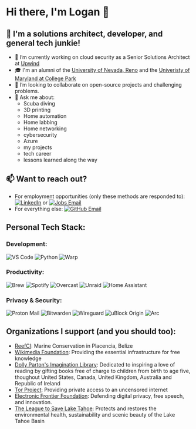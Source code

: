 # Hi there, I'm Logan 👋

## 🌱 I'm a solutions architect, developer, and general tech junkie!

- 🔭 I’m currently working on cloud security as a Senior Solutions Architect at [Upwind](https://upwind.io)
- 🎓 I'm an alumni of the [University of Nevada, Reno](https://www.unr.edu/cse) and the [Univeristy of Maryland at College Park](https://mage.umd.edu/cybersecurity)
- 👯 I’m looking to collaborate on open-source projects and challenging problems.
- 💬 Ask me about:
  - Scuba diving
  - 3D printing
  - Home automation
  - Home labbing
  - Home networking
  - cybersecurity
  - Azure
  - my projects
  - tech career
  - lessons learned along the way

## 📫 Want to reach out?

- For employment opportunities (only these methods are responded to): [![LinkedIn](https://img.shields.io/badge/-LinkedIn-0077B5?style=flat-square&logo=linkedin&logoColor=white)](https://www.linkedin.com/in/loganjohnlong/) or [![Jobs Email](https://img.shields.io/badge/-Jobs%20Email-green?style=flat-square&logo=microsoft-outlook&logoColor=white)](mailto:jobs@loganjohnlong.com)
- For everything else: [![GitHub Email](https://img.shields.io/badge/-Email%20Me-blue?style=flat-square&logo=microsoft-outlook&logoColor=white)](mailto:github@loganjohnlong.com)

## Personal Tech Stack:

### Development:
![VS Code](https://img.shields.io/badge/-VS%20Code-007ACC?style=flat-square&logo=visual-studio-code&logoColor=white)
![Python](https://img.shields.io/badge/-Python-3776AB?style=flat-square&logo=Python&logoColor=white)
![Warp](https://img.shields.io/badge/-Warp-01A4FF?style=flat-square&logo=warp&logoColor=white)

### Productivity:
![Brew](https://img.shields.io/badge/-Brew-FBB040?style=flat-square&logo=homebrew&logoColor=white)
![Spotify](https://img.shields.io/badge/-Spotify-1DB954?style=flat-square&logo=spotify&logoColor=white)
![Overcast](https://img.shields.io/badge/-Overcast-FBBA48?style=flat-square&logo=overcast&logoColor=white)
![Unraid](https://img.shields.io/badge/-Unraid-F15A2C?style=flat-square&logo=unraid&logoColor=white)
![Home Assistant](https://img.shields.io/badge/-Home%20Assistant-41BDF5?style=flat-square&logo=home-assistant&logoColor=white)

### Privacy & Security:
![Proton Mail](https://img.shields.io/badge/-Proton%20Mail-8B89CC?style=flat-square&logo=protonmail&logoColor=white)
![Bitwarden](https://img.shields.io/badge/-Bitwarden-175DDC?style=flat-square&logo=bitwarden&logoColor=white)
![Wireguard](https://img.shields.io/badge/-Wireguard-88171A?style=flat-square&logo=wireguard&logoColor=white)
![uBlock Origin](https://img.shields.io/badge/-uBlock%20Origin-800000?style=flat-square&logo=ublock-origin&logoColor=white)
![Arc](https://img.shields.io/badge/-Arc-11A1FD?style=flat-square&logo=arc&logoColor=white)


## Organizations I support (and you should too):

- [ReefCI](https://reefci.com/): Marine Conservation in Placencia, Belize
- [Wikimedia Foundation](https://wikimediafoundation.org/): Providing the essential infrastructure for free knowledge
- [Dolly Parton's Imagination Library](https://imaginationlibrary.com/): Dedicated to inspiring a love of reading by gifting books free of charge to children from birth to age five, thoughout United States, Canada, United Kingdom, Australia and Republic of Ireland
- [Tor Project](https://www.torproject.org/): Providing private access to an uncensored internet
- [Electronic Frontier Foundation](https://www.eff.org/): Defending digital privacy, free speech, and innovation.
- [The League to Save Lake Tahoe](https://www.keeptahoeblue.org/): Protects and restores the environmental health, sustainability and scenic beauty of the Lake Tahoe Basin
